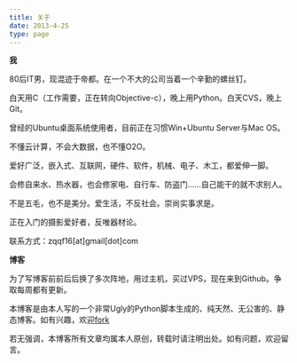 ```yaml
---
title: 关于
date: 2013-4-25
type: page
---
```


**我**

80后IT男，现混迹于帝都。在一个不大的公司当着一个辛勤的螺丝钉。

白天用C（工作需要，正在转向Objective-c），晚上用Python。白天CVS，晚上Git。

曾经的Ubuntu桌面系统使用者，目前正在习惯Win+Ubuntu Server与Mac OS。

不懂云计算，不会大数据，也不懂O2O。

爱好广泛，嵌入式、互联网，硬件、软件，机械、电子、木工，都爱伸一脚。

会修自来水、热水器，也会修家电、自行车、防盗门……自己能干的就不求别人。

不是五毛，也不是美分。爱生活，不反社会。崇尚实事求是。

正在入门的摄影爱好者，反唯器材论。 

联系方式：zqqf16[at]gmail[dot]com

**博客**

为了写博客前前后后换了多次阵地，用过主机，买过VPS，现在来到Github。争取每周都有更新。

本博客是由本人写的一个非常Ugly的Python脚本生成的、纯天然、无公害的、静态博客。如有兴趣，欢迎[fork](https://github.com/zqqf16/zqqf16.github.com)

若无强调，本博客所有文章均属本人原创，转载时请注明出处。如有问题，欢迎留言。

